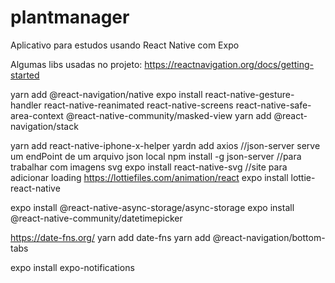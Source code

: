 # plantmanager
Aplicativo para estudos usando React Native com Expo

Algumas libs usadas no projeto:
https://reactnavigation.org/docs/getting-started

yarn add @react-navigation/native
expo install react-native-gesture-handler react-native-reanimated react-native-screens react-native-safe-area-context @react-native-community/masked-view
yarn add @react-navigation/stack

yarn add react-native-iphone-x-helper
yardn add axios
//json-server serve um endPoint de um arquivo json local
npm install -g json-server
//para trabalhar com imagens svg
expo install react-native-svg
//site para adicionar loading
https://lottiefiles.com/animation/react
expo install lottie-react-native

expo install @react-native-async-storage/async-storage
expo install @react-native-community/datetimepicker

https://date-fns.org/
yarn add date-fns
yarn add @react-navigation/bottom-tabs


expo install expo-notifications
